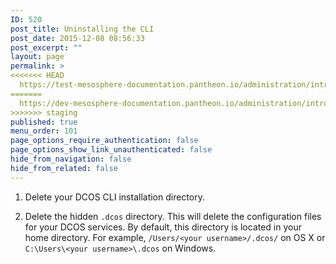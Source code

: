 ```yaml
---
ID: 520
post_title: Uninstalling the CLI
post_date: 2015-12-08 08:56:33
post_excerpt: ""
layout: page
permalink: >
<<<<<<< HEAD
  https://test-mesosphere-documentation.pantheon.io/administration/introcli/removecli/
=======
  https://dev-mesosphere-documentation.pantheon.io/administration/introcli/removecli/
>>>>>>> staging
published: true
menu_order: 101
page_options_require_authentication: false
page_options_show_link_unauthenticated: false
hide_from_navigation: false
hide_from_related: false
---
```

1.  Delete your DCOS CLI installation directory.

2.  Delete the hidden `.dcos` directory. This will delete the configuration files for your DCOS services. By default, this directory is located in your home directory. For example, `/Users/<your username>/.dcos/` on OS X or `C:\Users\<your username>\.dcos` on Windows.